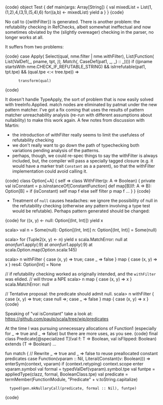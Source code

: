 {code}
object Test {
  def main(args: Array[String]) {
    val mixedList = List(1,(1,2),4,(3,1),(5,4),6)
    for((a,b) <- mixedList) yield a
  }
}
{code}

No call to {{withFilter}} is generated.
There is another problem: the refutability checking in RefChecks, albeit somewhat ineffectual and now sometimes obviated by the (slightly overeager) checking in the parser, no longer works at all.

It suffers from two problems:

{code}
     case Apply(
        Select(qual, nme.filter | nme.withFilter),
        List(Function(
          List(ValDef(_, pname, tpt, _)),
          Match(_, CaseDef(pat1, _, _) :: _))))
        if ((pname startsWith nme.CHECK_IF_REFUTABLE_STRING) &&
            isIrrefutable(pat1, tpt.tpe) && (qual.tpe <:< tree.tpe)) =>

          transform(qual)
{code}

It doesn't handle TypeApply, the sort of problem that is now easily solved with treeInfo.Applied.
match nodes are eliminated by patmat under the new pattern matcher.
I've got a fix coming that uses the results of pattern matcher unreachability analysis (re-run with different assumptions about nullability) to make this work again.
A few notes from discussion with Martin:

 - the introduction of withFilter really seems to limit the usefuless of refutability checking
 - we don't really want to go down the path of typechecking both variations pending analysis of the patterns.
 - perhaps, though, we could re-spec things to say the withFilter is always included, but, the compiler
   will pass a specially tagged closure (e.g. it would have a marker trait `Constant` as a a parent),
   so that the withFilter implementation could avoid calling it.

{code}
class Option[+A] { self =>
  class WithFilter(p: A => Boolean) {
    private val isConstant = p.isInstanceOf[ConstantFunction]
    def map[B](f: A => B): Option[B] = if (isConstant) self map f else self filter p map f
    ...
  }
}
{code}

  - Treatment of `null` causes headaches: we ignore the possibility of null in the refutability checking (otherwise any pattern involving a type test would be refutable). Perhaps pattern generated should be changed:

{code}
  for ((x, y) <- null: Option[(Int, Int)]) yield x

  scala> val n = Some(null): Option[(Int, Int)]
  n: Option[(Int, Int)] = Some(null)

  scala> for (Tuple2(x, y) <- n) yield x
  scala.MatchError: null
	at $anonfun$1.apply(<console>:9)
	at $anonfun$1.apply(<console>:9)
	at scala.Option.map(Option.scala:145)

  scala> n withFilter { case (x, y) => true; case _ => false } map { case (x, y) => x }
  res4: Option[Int] = None


  // if refutability checking worked as originally intended, and the `withFilter` was elided.
  // will throw a NPE
  scala> n map { case (x, y) => x }
  scala.MatchError: null

  // Tentative proposal: the predicate should admit null.
  scala> n withFilter { case (x, y) => true; case null =>; case _ => false } map { case (x, y) => x }
{code}

Speaking of "val isConstant" take a look at: https://github.com/paulp/scala/tree/wip/predicates

At the time I was pursuing unnecessary allocations of Function1 (especially for _ => true and _ => false) but there are more uses, as you see.
{code}
final class Predicate[@specialized T](val f: T => Boolean, val isFlipped: Boolean) extends (T => Boolean) 
...

  fun match {
    // Rewrite _ => true and _ => false to reuse preallocated constant predicates
    case Function(vparam :: Nil, Literal(Constant(v: Boolean))) =>
      enterSym(context, vparam)
      if (context.retyping) context.scope enter vparam.symbol
      val formal    = typedValDef(vparam).symbol.tpe
      val funtpe    = appliedType(clazz, formal, BooleanClass.tpe)
      val predicate = termMember(FunctionModule, "Predicate" + v.toString.capitalize)

      typed(gen.mkNullaryCall(predicate, formal :: Nil), funtpe)
{code}
